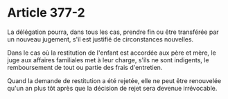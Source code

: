 # Article 377-2

La délégation pourra, dans tous les cas, prendre fin ou être transférée par un nouveau jugement, s'il est justifié de circonstances nouvelles.

Dans le cas où la restitution de l'enfant est accordée aux père et mère, le juge aux affaires familiales met à leur charge, s'ils ne sont indigents, le remboursement de tout ou partie des frais d'entretien.

Quand la demande de restitution a été rejetée, elle ne peut être renouvelée qu'un an plus tôt après que la décision de rejet sera devenue irrévocable.
